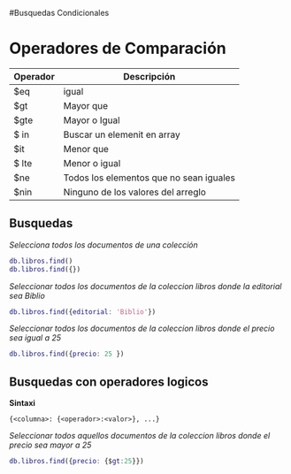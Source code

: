 #Busquedas  Condicionales

# Operadores de Comparación

| Operador | Descripción | 
|-- | -- |
| $eq | igual|
| $gt | Mayor que |
| $gte | Mayor o Igual |
| $ in | Buscar un elemenit en array|
| $it| Menor que|
| $ lte| Menor o igual|
| $ne | Todos los elementos que no sean iguales |
| $nin | Ninguno de los valores del arreglo|


## Busquedas

_Selecciona todos los documentos de una colección_


```m
db.libros.find()
db.libros.find({})
```

_Seleccionar todos los documentos de la coleccion libros donde la editorial sea Biblio_

```m
db.libros.find({editorial: 'Biblio'})
```

_Seleccionar todos los documentos de la coleccion libros donde el precio sea igual a 25_


```m
db.libros.find({precio: 25 })

```
## Busquedas con operadores logicos

**Sintaxi**

```
{<columna>: {<operador>:<valor>}, ...}

```

_Seleccionar todos aquellos documentos de la coleccion libros donde el precio sea mayor a 25_

```m
db.libros.find({precio: {$gt:25}})

```